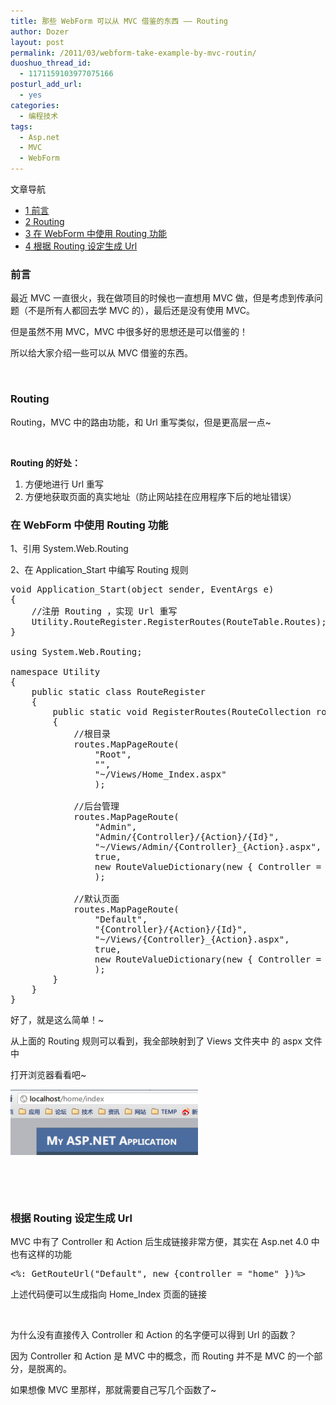 ```yaml
---
title: 那些 WebForm 可以从 MVC 借鉴的东西 —— Routing
author: Dozer
layout: post
permalink: /2011/03/webform-take-example-by-mvc-routin/
duoshuo_thread_id:
  - 1171159103977075166
posturl_add_url:
  - yes
categories:
  - 编程技术
tags:
  - Asp.net
  - MVC
  - WebForm
---
```

<div id="toc_container" class="no_bullets">
  <p class="toc_title">
    文章导航
  </p>
  
  <ul class="toc_list">
    <li>
      <a href="#i"><span class="toc_number toc_depth_1">1</span> 前言</a>
    </li>
    <li>
      <a href="#Routing"><span class="toc_number toc_depth_1">2</span> Routing</a>
    </li>
    <li>
      <a href="#_WebForm_Routing"><span class="toc_number toc_depth_1">3</span> 在 WebForm 中使用 Routing 功能</a>
    </li>
    <li>
      <a href="#_Routing_Url"><span class="toc_number toc_depth_1">4</span> 根据 Routing 设定生成 Url</a>
    </li>
  </ul>
</div>

### <span id="i">前言</span>

最近 MVC 一直很火，我在做项目的时候也一直想用 MVC 做，但是考虑到传承问题（不是所有人都回去学 MVC 的），最后还是没有使用 MVC。

但是虽然不用 MVC，MVC 中很多好的思想还是可以借鉴的！

所以给大家介绍一些可以从 MVC 借鉴的东西。

&nbsp;

### <span id="Routing">Routing</span>

Routing，MVC 中的路由功能，和 Url 重写类似，但是更高层一点~

&nbsp;

**Routing 的好处：**

1.  方便地进行 Url 重写
2.  方便地获取页面的真实地址（防止网站挂在应用程序下后的地址错误）

<!--more-->

### <span id="_WebForm_Routing">在 WebForm 中使用 Routing 功能</span>

1、引用 System.Web.Routing

2、在 Application_Start 中编写 Routing 规则

<pre class="brush:csharp">void Application_Start(object sender, EventArgs e)
{
    //注册 Routing ，实现 Url 重写
    Utility.RouteRegister.RegisterRoutes(RouteTable.Routes);
}

using System.Web.Routing;

namespace Utility
{
    public static class RouteRegister
    {
        public static void RegisterRoutes(RouteCollection routes)
        {
            //根目录
            routes.MapPageRoute(
                "Root",
                "",
                "~/Views/Home_Index.aspx"
                );

            //后台管理
            routes.MapPageRoute(
                "Admin",
                "Admin/{Controller}/{Action}/{Id}",
                "~/Views/Admin/{Controller}_{Action}.aspx",
                true,
                new RouteValueDictionary(new { Controller = "Home", Action = "Index", Id = "" })
                );

            //默认页面
            routes.MapPageRoute(
                "Default",
                "{Controller}/{Action}/{Id}",
                "~/Views/{Controller}_{Action}.aspx",
                true,
                new RouteValueDictionary(new { Controller = "Home", Action = "Index", Id = "" })
                );
        }
    }
}</pre>

好了，就是这么简单！~

从上面的 Routing 规则可以看到，我全部映射到了 Views 文件夹中 的 aspx 文件中

打开浏览器看看吧~

[<img class="alignnone size-medium wp-image-249" title="routing" alt="" src="/uploads/2011/03/routing-300x105.png" width="300" height="105" />][1]

&nbsp;

&nbsp;

### <span id="_Routing_Url">根据 Routing 设定生成 Url</span>

MVC 中有了 Controller 和 Action 后生成链接非常方便，其实在 Asp.net 4.0 中也有这样的功能

<pre class="brush:xml">&lt;%: GetRouteUrl("Default", new {controller = "home" })%&gt;</pre>

上述代码便可以生成指向 Home_Index 页面的链接

&nbsp;

为什么没有直接传入 Controller 和 Action 的名字便可以得到 Url 的函数？

因为 Controller 和 Action 是 MVC 中的概念，而 Routing 并不是 MVC 的一个部分，是脱离的。

如果想像 MVC 里那样，那就需要自己写几个函数了~

 [1]: /uploads/2011/03/routing.png